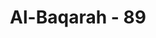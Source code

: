 ---
title: "Al-Baqarah - 89"
no: 89
arabic_no: ٨٩
ayah: وَلَمَّا جَاۤءَهُمْ كِتٰبٌ مِّنْ عِنْدِ اللّٰهِ مُصَدِّقٌ لِّمَا مَعَهُمْۙ وَكَانُوْا مِنْ قَبْلُ يَسْتَفْتِحُوْنَ عَلَى الَّذِيْنَ كَفَرُوْاۚ فَلَمَّا جَاۤءَهُمْ مَّا عَرَفُوْا كَفَرُوْا بِهٖ ۖ فَلَعْنَةُ اللّٰهِ عَلَى الْكٰفِرِيْنَ 
translation: "Dan setelah sampai kepada mereka Kitab (Al-Qur'an) dari Allah yang membenarkan apa yang ada pada mereka sedangkan sebelumnya mereka memohon kemenangan atas orang-orang kafir, ternyata setelah sampai kepada mereka apa yang telah mereka ketahui itu, mereka mengingkarinya. Maka laknat Allah bagi orang-orang yang ingkar."
tafsir: "Allah swt menerangkan, bahwa setelah Al-Qur'an datang dari sisi Allah, orang-orang Yahudi dan Nasrani mengingkarinya, padahal Al-Qur'an memberi petunjuk serta membenarkan Kitab Taurat yang ada pada mereka, yang sebelumnya sangat mereka harapkan kedatangannya untuk membenarkan yang terdapat dalam kitab mereka. Tetapi setelah kebenaran yang mereka ketahui itu datang, mereka tidak mau beriman. Sebabnya ialah karena mereka merasa akan kehilangan pengaruh, kekuasaan dan harta benda. Maka patutlah Allah melaknat mereka, sebagai imbalan kekafiran yang bersarang dalam dada mereka.\n\nAl-Qur'an disebut Kitab yang membenarkan kitab mereka karena kandungannya sesuai dengan isi Kitab mereka dalam bidang tauhid dan prinsip-prinsip serta tujuan agama. Mereka dengan datangnya kitab yang ditunggu-tunggu itu sebenarnya mengharapkan kemenangan atas orang-orang musyrikin Arab dan orang-orang kafir Mekah. Hal ini dapat diketahui dari perkataan mereka bahwa kitab yang ditunggu-tunggu itu akan mendukung tauhid yang dibawa oleh Musa a.s., untuk menundukkan agama wasaniyah yang dipeluk oleh orang-orang Arab.\n\nDiriwayatkan oleh Ibnu Jarir dari Qatadah al-Ansari dari orang tua-tua dari kalangan Ansar mereka berkata, \"Kisah yang tersebut dalam ayat ini adalah mengenai kami dan orang-orang Yahudi Medinah. Kami dahulu pernah menjalankan agama mereka pada masa Jahiliah, sedang waktu itu kami masih musyrik dan mereka ahli kitab. Mereka mengatakan bahwa seorang nabi yang akan diutus telah dekat masanya, kami akan mengikutinya. Bersama-sama nabi itu kami akan membinasakan kamu seperti Allah membinasakan kaum 'Ad dan Iram. Tetapi setelah Rasulullah saw diutus, kami mengikutinya, sedang orang-orang Yahudi itu mengingkarinya.\"\n\nDari kisah ini dapat dipahami, bahwa mereka sebenarnya dengki kepada orang-orang Islam, kedengkian itu timbul setelah Allah mengutus Nabi Muhammad saw, dari kalangan orang-orang Arab, tidak dari kalangan mereka. Itulah sebabnya mereka terjerumus di lembah keingkaran dan kekafiran. Maka Allah memberikan ketetapan-Nya, bahwa mereka akan terusir dan jauh dari rahmat-Nya, karena keingkaran mereka pada kebenaran, setelah kebenaran yang diharapkan itu tampak di hadapan mereka."
---